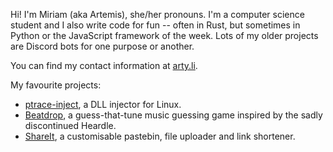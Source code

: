 Hi! I'm Miriam (aka Artemis), she/her pronouns. I'm a computer science student and I also write code for fun -- often in
Rust, but sometimes in Python or the JavaScript framework of the week. Lots of my older projects are Discord bots for one
purpose or another.

You can find my contact information at [arty.li].

My favourite projects:
 - [ptrace-inject], a DLL injector for Linux.
 - [Beatdrop], a guess-that-tune music guessing game inspired by the sadly discontinued Heardle.
 - [ShareIt], a customisable pastebin, file uploader and link shortener.

 [ShareIt]: https://github.com/pls-shareit
 [ptrace-inject]: https://github.com/Artemis21/ptrace-inject
 [Beatdrop]: https://github.com/Artemis21/beatdrop
 [arty.li]: https://arty.li
